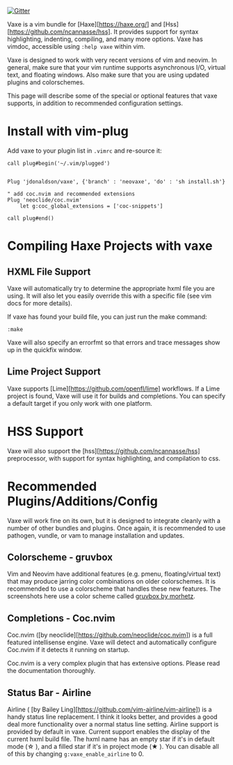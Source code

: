 [![Gitter](https://badges.gitter.im/Join%20Chat.svg)](https://gitter.im/jdonaldson/vaxe?utm_source=badge&utm_medium=badge&utm_campaign=pr-badge)

Vaxe is a vim bundle for [Haxe][https://haxe.org/] and
[Hss][https://github.com/ncannasse/hss].  It provides support for syntax
highlighting, indenting, compiling, and many more options.  Vaxe has vimdoc,
accessible using `:help vaxe` within vim.

Vaxe is designed to work with very recent versions of vim and neovim.  In
general, make sure that your vim runtime supports asynchronous I/O, virtual
text, and floating windows.  Also make sure that you are using updated plugins
and colorschemes.


This page will describe some of the special or optional features that vaxe
supports, in addition to recommended configuration settings.

# Install with vim-plug

Add vaxe to your plugin list in `.vimrc` and re-source it:

```viml
call plug#begin('~/.vim/plugged')


Plug 'jdonaldson/vaxe', {'branch' : 'neovaxe', 'do' : 'sh install.sh'}

" add coc.nvim and recommended extensions
Plug 'neoclide/coc.nvim'
    let g:coc_global_extensions = ['coc-snippets']

call plug#end()
```


# Compiling Haxe Projects with vaxe

## HXML File Support

Vaxe will automatically try to determine the appropriate hxml file you are
using.  It will also let you easily override this with a specific file
(see vim docs for more details).

If vaxe has found your build file, you can just run the make command:

```viml
:make
```

Vaxe will also specify an errorfmt so that errors and trace messages show up in
the quickfix window.

## Lime Project Support

Vaxe supports [Lime][https://github.com/openfl/lime]
workflows.  If a Lime project is found, Vaxe will use it for builds and
completions. You can specify a default target if you only work with one
platform.


# HSS Support

Vaxe will also support the [hss][https://github.com/ncannasse/hss] preprocessor,
with support for syntax highlighting, and compilation to css.

# Recommended Plugins/Additions/Config

Vaxe will work fine on its own, but it is designed to integrate cleanly with
a number of other bundles and plugins. Once again, it is recommended to use
pathogen, vundle, or vam to manage installation and updates.


## Colorscheme - gruvbox

Vim and Neovim have additional features (e.g. pmenu, floating/virtual text) that
may produce jarring color combinations on older colorschemes.  It is recommended
to use a colorscheme that handles these new features.  The screenshots here use
a color scheme called [gruvbox by morhetz](https://github.com/morhetz/gruvbox).

## Completions - Coc.nvim 

Coc.nvim ([by neoclide][https://github.com/neoclide/coc.nvim]) is a full
featured intellisense engine.  Vaxe will detect and automatically configure
Coc.nvim if it detects it running on startup.

Coc.nvim is a very complex plugin that has extensive options.  Please read the
documentation thoroughly.

## Status Bar - Airline

Airline ( [by Bailey Ling][https://github.com/vim-airline/vim-airline]) is a
handy status line replacement.  I think it looks better, and provides a good
deal more functionality over a normal status line setting.  Airline support is
provided by default in vaxe.  Current support enables the display of the current
hxml build file.  The hxml name has an empty star if it's in default mode (☆ ),
and a filled star if it's in project mode (★ ).  You can disable all of
this by changing ```g:vaxe_enable_airline``` to 0.

